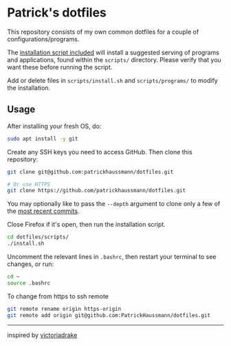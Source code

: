 # Patrick's dotfiles

This repository consists of my own common dotfiles for a couple of configurations/programs. 

The [installation script included](https://github.com/patrickhaussmann/dotfiles/blob/master/scripts/install.sh) will install a suggested serving of programs and applications, found within the `scripts/` directory. Please verify that you want these before running the script.

Add or delete files in `scripts/install.sh` and `scripts/programs/` to modify the installation.

## Usage

After installing your fresh OS, do:

```sh
sudo apt install -y git
```

Create any SSH keys you need to access GitHub. Then clone this repository:

```sh
git clone git@github.com:patrickhaussmann/dotfiles.git

# Or use HTTPS
git clone https://github.com/patrickhaussmann/dotfiles.git
```

You may optionally like to pass the `--depth` argument to clone only a few of the [most recent commits](https://github.com/patrickhaussmann/dotfiles/commits/master).

Close Firefox if it's open, then run the installation script.

```sh
cd dotfiles/scripts/
./install.sh
```

Uncomment the relevant lines in `.bashrc`, then restart your terminal to see changes, or run:

```sh
cd ~
source .bashrc
```

To change from https to ssh remote
```sh
git remote rename origin https-origin
git remote add origin git@github.com:PatrickHaussmann/dotfiles.git
```

---

inspired by [victoriadrake](https://github.com/victoriadrake/dotfiles/)
